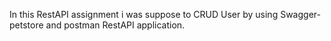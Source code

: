 In this RestAPI assignment i was suppose to CRUD User by using Swagger-petstore and postman RestAPI application. 
